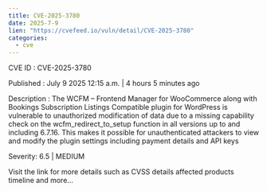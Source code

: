 ```yaml
--- 
title: CVE-2025-3780
date: 2025-7-9
lien: "https://cvefeed.io/vuln/detail/CVE-2025-3780"
categories:
  - cve
---
```


CVE ID : CVE-2025-3780

Published :  July 9
2025
12:15 a.m. | 4 hours
5 minutes ago

Description : The WCFM – Frontend Manager for WooCommerce along with Bookings Subscription Listings Compatible plugin for WordPress is vulnerable to unauthorized modification of data due to a missing capability check on the wcfm_redirect_to_setup function in all versions up to
and including
6.7.16. This makes it possible for unauthenticated attackers to view and modify the plugin settings
including payment details and API keys

Severity: 6.5 | MEDIUM

Visit the link for more details
such as CVSS details
affected products
timeline
and more...
